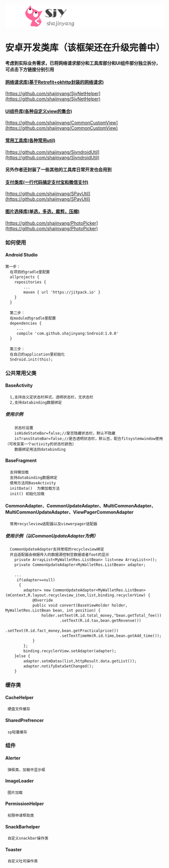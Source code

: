 
![](sjylogo.png)
# 安卓开发类库（该框架还在升级完善中）
####  考虑到实际业务需求，已将网络请求部分和工具库部分和UI组件部分独立拆分，可点击下方链接分别引用
#### [网络请求库(基于Retrofit+okhttp封装的网络请求)](https://github.com/shajinyang/SjyNetHelper)
[https://github.com/shajinyang/SjyNetHelper](https://github.com/shajinyang/SjyNetHelper)
#### [UI组件库(各种自定义view的集合)](https://github.com/shajinyang/CommonCustomView)
[https://github.com/shajinyang/CommonCustomView](https://github.com/shajinyang/CommonCustomView)
#### [常用工具库(各种常用util)](https://github.com/shajinyang/SjyndroidUtil)
[https://github.com/shajinyang/SjyndroidUtil](https://github.com/shajinyang/SjyndroidUtil)

#### 另外作者还封装了一些其他的工具库日常开发也会用到
#### [支付类库(一行代码搞定支付宝和微信支付)](https://github.com/shajinyang/SPayUtil)
[https://github.com/shajinyang/SPayUtil](https://github.com/shajinyang/SPayUtil)
#### [图片选择库(单选，多选，裁剪，压缩)](https://github.com/shajinyang/PhotoPicker)
[https://github.com/shajinyang/PhotoPicker](https://github.com/shajinyang/PhotoPicker)



### 如何使用

#### Android Studio
    第一步：
      在项目的gradle里配置
      allprojects {
        repositories {
            ...
            maven { url 'https://jitpack.io' }
        }
      }

      第二步：
      在module的gradle里配置
      dependencies {
         ...
      	 compile 'com.github.shajinyang:Sndroid:1.0.0'
      }

      第三步：
      在自己的application里初始化
      Sndroid.init(this);



### 公共常用父类
####  BaseActivity
      1,支持自义定状态栏样式，透明状态栏，无状态栏
      2,支持databinding数据绑定
##### 使用示例
        状态栏设置
        isHideStateBar=false;//是否隐藏状态栏，默认不隐藏
        isTransStateBar=false;//是否透明状态栏，默认否，配合fitsystemwindow使用（可改变某一个activity的状态栏颜色）
        数据绑定用法同databinding

#### BaseFragment
      支持懒加载
      支持databinding数据绑定
      使用方法同BaseActivity
      initData()  为懒加载方法
      init() 初始化加载

#### CommonAdapter、CommonUpdateAdapter、MultiCommonAdapter、MultiCommonUpdateAdapter、ViewPagerCommonAdapter
      常用recycleview适配器以及viewerpager适配器

##### 使用示例（以CommonUpdateAdapter为例）
      CommonUpdateAdapter支持常规的recycleview绑定
      并且适配器会根据传入的数据源控制空数据或者foot的显示
        private ArrayList<MyWalletRes.ListBean> list=new ArrayList<>();
        private CommonUpdateAdapter<MyWalletRes.ListBean> adapter;

        ...
         if(adapter==null)
          {
            adapter= new CommonUpdateAdapter<MyWalletRes.ListBean>(mContext,R.layout.recycleview_item,list,binding.recyclerView) {
                @Override
                public void convert(BaseViewHolder holder, MyWalletRes.ListBean bean, int position) {
                    holder.setText(R.id.total_money,"bean.getTotal_fee())
                            .setText(R.id.tax,bean.getRevenue())
                            .setText(R.id.fact_money,bean.getPracticalprice())
                            .setTextTimeHm(R.id.time,bean.getAdd_time());
                }
            };
            binding.recyclerView.setAdapter(adapter);
        }else {
            adapter.setmDatas(list,httpResult.data.getList());
            adapter.notifyDataSetChanged();
        }

### 缓存类
#### CacheHelper
     硬盘文件缓存

#### SharedPrefrencer
     sp轻量缓存

### 组件
#### Alerter
     弹框类，加载中显示框

#### ImageLoader
     图片加载

#### PermissionHelper
     权限申请帮助类

#### SnackBarhelper
     自定义snackbar操作类

#### Toaster
     自定义吐司操作类















